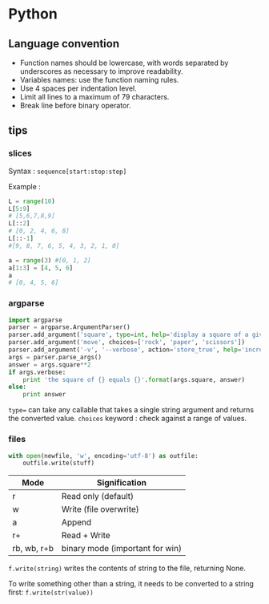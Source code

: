 # Python
## Language convention


 * Function names should be lowercase, with words separated by underscores as necessary to improve readability.
 * Variables names: use the function naming rules.
 * Use 4 spaces per indentation level.
 * Limit all lines to a maximum of 79 characters.
 * Break line before binary operator.

## tips
### slices
Syntax : `sequence[start:stop:step]`

Example :
```python
L = range(10)
L[5:9]
# [5,6,7,8,9]
L[::2]
# [0, 2, 4, 6, 8]
L[::-1]
#[9, 8, 7, 6, 5, 4, 3, 2, 1, 0]

a = range(3) #[0, 1, 2]
a[1:3] = [4, 5, 6]
a
# [0, 4, 5, 6]
```



### argparse

```python
import argparse
parser = argparse.ArgumentParser()
parser.add_argument('square', type=int, help='display a square of a given number')
parser.add_argument('move', choices=['rock', 'paper', 'scissors'])
parser.add_argument('-v', '--verbose', action='store_true', help='increase output verbosity')
args = parser.parse_args()
answer = args.square**2
if args.verbose:
    print 'the square of {} equals {}'.format(args.square, answer)
else:
    print answer
```
`type=` can take any callable that takes a single string argument and returns the converted value.
`choices` keyword : check against a range of values.



### files

```python
with open(newfile, 'w', encoding='utf-8') as outfile:
    outfile.write(stuff)
```
| Mode      | Signification |
| ----------|---------------|
| r | Read only (default) |
| w | Write (file overwrite) |
| a | Append |
| r+ | Read + Write  |
| rb, wb, r+b | binary mode (important for win) |

`f.write(string)` writes the contents of string to the file, returning None.

To write something other than a string, it needs to be converted to a string first: `f.write(str(value))`
